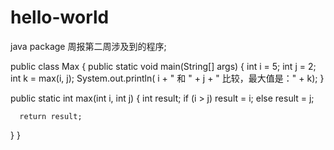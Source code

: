 # hello-world
java
package 周报第二周涉及到的程序;

public class Max {
    public static void main(String[] args) {
      int i = 5;
      int j = 2;
      int k = max(i, j);
      System.out.println( i + " 和 " + j + " 比较，最大值是：" + k);
   }
 

   public static int max(int i, int j) {
      int result;
      if (i > j)
         result = i;
      else
         result = j;
 
      return result; 
   }
}
